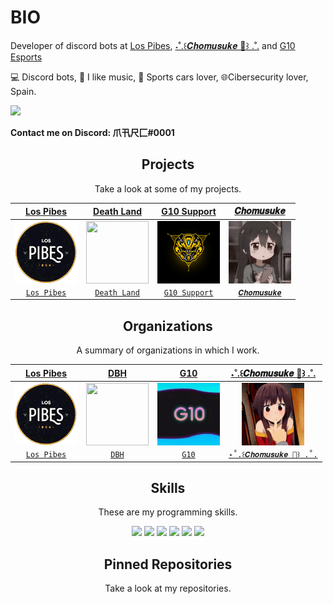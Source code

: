 

# BIO
Developer of discord bots at [Los Pibes](https://discord.gg/5dSRw9mxp3), [˖˚.꒰𝑪𝒉𝒐𝒎𝒖𝒔𝒖𝒌𝒆 🌹꒱ .˚.](https://discord.gg/VQsbW8uVt3) and [G10 Esports](https://discord.gg/sfJwnF2Tuc)

💻 Discord bots, 🎸 I like music, 🚗 Sports cars lover, 🌐Cibersecurity lover, Spain.  
  
![](https://komarev.com/ghpvc/?username=elmarcz&color=blueviolet)

**Contact me on Discord: 爪卂尺匚#0001**

<h2 align="center">Projects</h2>
<p align="center">Take a look at some of my projects.</p>
<p align="center">

  
| <a href="https://discord.com/invite/utnkA5xZDu" target="_blank">**Los Pibes**</a> | <a href="https://github.com/elmarcz/Death-Land" target="_blank">**Death Land**</a> | <a href="https://discord.com/invite/bDA4VuKHZV" target="_blank">**G10 Support**</a> | <a href="https://discord.gg/VQsbW8uVt3" target="_blank">**𝑪𝒉𝒐𝒎𝒖𝒔𝒖𝒌𝒆**</a> |
| :---: | :---: | :---: | :---: |
| <img align='center' src='https://raw.githubusercontent.com/elmarcz/elmarcz/main/Proyectos/Logo%20Los%20Pibes.png' width="100px" height='100px'> | <img align='center' src='https://camo.githubusercontent.com/b4d0f47f4fb6bc90743927c777267398df711d1d87efc9aa221e6f96150468d5/68747470733a2f2f692e6962622e636f2f4d354b673067622f44656174682d4c616e642e706e67' width="100px"  height='100px'> | <img align='center' width="100px" src='https://raw.githubusercontent.com/elmarcz/elmarcz/main/Proyectos/G10%20new%20logo.jpg' height='100px'>  | <img align='center' src='https://github.com/elmarcz/elmarcz/blob/main/Proyectos/e4d028690bd0850efb8ef3e0a9983ec7.png' width="100px" height='100px'> | <img align='center' src='https://raw.githubusercontent.com/elmarcz/elmarcz/main/Proyectos/FBIpng.png' width="100px" height='100px'> | <img align='center' src='https://raw.githubusercontent.com/elmarcz/elmarcz/main/Proyectos/Logo%20Los%20Pibes.png' width="100px"  height='100px'> |
| <a href="https://discord.gg/utnkA5xZDu" target="_blank">`Los Pibes`</a> | <a href="https://github.com/elmarcz/Death-Land" target="_blank">`Death Land`</a> | <a href="https://discord.com/invite/bDA4VuKHZV" target="_blank">`G10 Support`</a> | <a href="https://discord.gg/VQsbW8uVt3" target="_blank">`𝑪𝒉𝒐𝒎𝒖𝒔𝒖𝒌𝒆`</a> |

</p>


<h2 align="center">Organizations</h2>
<p align="center">A summary of organizations in which I work.</p>
<p align="center">

  
| <a href="https://discord.com/invite/utnkA5xZDu" target="_blank">**Los Pibes**</a> | <a href="https://discord.gg/5dSRw9mxp3" target="_blank">**DBH**</a> | <a href="https://discord.gg/bDA4VuKHZV" target="_blank">**G10**</a> | <a href="https://discord.gg/VQsbW8uVt3" target="_blank">**˖˚.꒰𝑪𝒉𝒐𝒎𝒖𝒔𝒖𝒌𝒆 🌹꒱ .˚.**</a> |
| :---: | :---: | :---: | :---: |
| <img align='center' src='https://raw.githubusercontent.com/elmarcz/elmarcz/main/Proyectos/Logo%20Los%20Pibes.png' width="100px" height='100px'> | <img align='center' src='https://i.ibb.co/S7pTfHg/DBH.png' width="100px"  height='100px'> | <img align='center' width="100px" src='https://github.com/elmarcz/elmarcz/blob/main/Proyectos/4b4bacc72c5900955e4eafb2bff97720.png' height='100px'>  | <img align='center' src='https://raw.githubusercontent.com/elmarcz/elmarcz/main/Organizaciones/a_2389e17537eb00ea23fff1ea6513fe30.gif' width="100px" height='100px'> | <img align='center' src='https://raw.githubusercontent.com/elmarcz/elmarcz/main/Proyectos/FBIpng.png' width="100px" height='100px'> | <img align='center' src='https://raw.githubusercontent.com/elmarcz/elmarcz/main/Proyectos/Logo%20Los%20Pibes.png' width="100px"  height='100px'> |
| <a href="https://discord.gg/utnkA5xZDu" target="_blank">`Los Pibes`</a> | <a href="https://discord.gg/5dSRw9mxp3" target="_blank">`DBH`</a> | <a href="https://discord.com/invite/bDA4VuKHZV" target="_blank">`G10`</a> | <a href="https://discord.gg/VQsbW8uVt3" target="_blank">`˖˚.꒰𝑪𝒉𝒐𝒎𝒖𝒔𝒖𝒌𝒆 🌹꒱ .˚.`</a> |

</p>



<h2 align="center">Skills</h2>
<p align="center">These are my programming skills.</p>

<p align="center">
   <img src='https://raw.githubusercontent.com/sammwyy/sammwyy/master/skills/css.png' height='42px'/>
   <img src='https://raw.githubusercontent.com/sammwyy/sammwyy/master/skills/html.png' height='42px'>
  <img src='https://raw.githubusercontent.com/sammwyy/sammwyy/master/skills/java.png' height='42px'>
  <img src='https://raw.githubusercontent.com/sammwyy/sammwyy/master/skills/javascript.jpg' height='42px'>
   <img src='https://raw.githubusercontent.com/sammwyy/sammwyy/master/skills/nodejs.png' height='42px'>
  <img src="https://raw.githubusercontent.com/sammwyy/sammwyy/master/skills/python.png" height="42px">
  </p>
  
  <h2 align="center">Pinned Repositories</h2>
<p align="center">Take a look at my repositories.</p>
